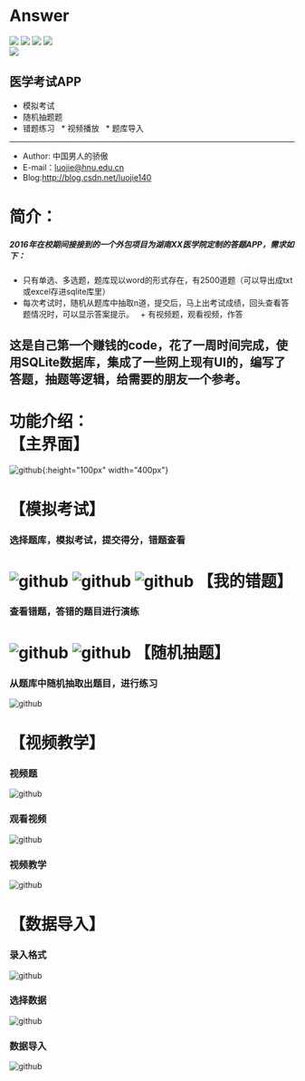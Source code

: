 # Answer

[![](https://user-gold-cdn.xitu.io/2017/12/13/1604ec3c62a7de14)](https://travis-ci.org/Alamofire/Alamofire)  [![](https://img.shields.io/cocoapods/dt/AFNetworking.svg)]()   ![](https://img.shields.io/badge/platform-android-green.svg)
![](https://img.shields.io/badge/language-java-green.svg)  
![](https://img.shields.io/badge/version-v1.0-green.svg)

## 医学考试APP
   * 模拟考试
   * 随机抽题题
   * 错题练习
   * 视频播放
   * 题库导入 
  
  ----
  
+ Author: 中国男人的骄傲
+ E-mail：luojie@hnu.edu.cn
+ Blog:http://blog.csdn.net/luojie140


简介：
=====
>
##### 2016年在校期间接接到的一个外包项目为湖南XX医学院定制的答题APP，需求如下： 
   + 只有单选、多选题，题库现以word的形式存在，有2500道题（可以导出成txt或excel存进sqlite库里）  
   + 每次考试时，随机从题库中抽取n道，提交后，马上出考试成绩，回头查看答题情况时，可以显示答案提示。 
   + 有视频题，观看视频，作答

这是自己第一个赚钱的code，花了一周时间完成，使用SQLite数据库，集成了一些网上现有UI的，编写了答题，抽题等逻辑，给需要的朋友一个参考。
------

功能介绍：   
【主界面】 
=====
![github](https://github.com/luojie1024/Answer/blob/master/screenshots/%E4%B8%BB%E7%95%8C%E9%9D%A2.png?raw=true){:height="100px" width="400px"}

【模拟考试】 
=====
### 选择题库，模拟考试，提交得分，错题查看  
![github](https://github.com/luojie1024/Answer/blob/master/screenshots/%E9%80%89%E6%8B%A9%E8%AF%95%E5%8D%B7.png?raw=true) 
![github](https://github.com/luojie1024/Answer/blob/master/screenshots/%E6%A8%A1%E6%8B%9F%E7%AD%94%E9%A2%98.png?raw=true) 
![github](https://github.com/luojie1024/Answer/blob/master/screenshots/%E7%AD%94%E9%A2%98%E7%BB%93%E6%9E%9C.png?raw=true)
【我的错题】
=====
### 查看错题，答错的题目进行演练  
![github](https://github.com/luojie1024/Answer/blob/master/screenshots/%E6%88%91%E7%9A%84%E9%94%99%E9%A2%98.png?raw=true) 
![github](https://github.com/luojie1024/Answer/blob/master/screenshots/%E9%94%99%E9%A2%98%E8%AF%A6%E8%A7%A3.png?raw=true) 
【随机抽题】
=====
### 从题库中随机抽取出题目，进行练习  
![github](https://github.com/luojie1024/Answer/blob/master/screenshots/%E9%9A%8F%E6%9C%BA%E6%8A%BD%E9%A2%98.png?raw=true)


【视频教学】
=====
### 视频题  
![github](https://github.com/luojie1024/Answer/blob/master/screenshots/%E8%A7%86%E9%A2%91%E9%A2%98%E7%9B%AE.jpg?raw=true)
### 观看视频  
![github](https://github.com/luojie1024/Answer/blob/master/screenshots/%E7%82%B9%E5%87%BB%E8%A7%86%E9%A2%91%E8%A7%82%E7%9C%8B.png?raw=true)
### 视频教学 
![github](https://github.com/luojie1024/Answer/blob/master/screenshots/%E8%A7%86%E9%A2%91%E6%95%99%E5%AD%A6.png?raw=true)

【数据导入】
=====
### 录入格式 
![github](https://github.com/luojie1024/Answer/blob/master/screenshots/%E5%BD%95%E5%85%A5%E6%A0%BC%E5%BC%8F.png?raw=true)
### 选择数据 
![github](https://github.com/luojie1024/Answer/blob/master/screenshots/%E6%95%B0%E6%8D%AE%E5%AF%BC%E5%85%A5.png?raw=true)
### 数据导入
![github](https://github.com/luojie1024/Answer/blob/master/screenshots/%E6%95%B0%E6%8D%AE%E5%AF%BC%E5%85%A5_%E9%80%89%E6%8B%A9%E5%AF%B9%E5%BA%94%E7%9A%84txt%E6%96%87%E4%BB%B6.png?raw=true)



